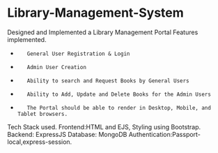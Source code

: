 # Library-Management-System
Designed and Implemented a Library Management Portal
Features implemented.
-        General User Registration & Login
-        Admin User Creation
-        Ability to search and Request Books by General Users
-        Ability to Add, Update and Delete Books for the Admin Users
-        The Portal should be able to render in Desktop, Mobile, and Tablet browsers.
Tech Stack used.
Frontend:HTML and EJS, Styling using Bootstrap.
Backend: ExpressJS
Database: MongoDB
Authentication:Passport-local,express-session.
